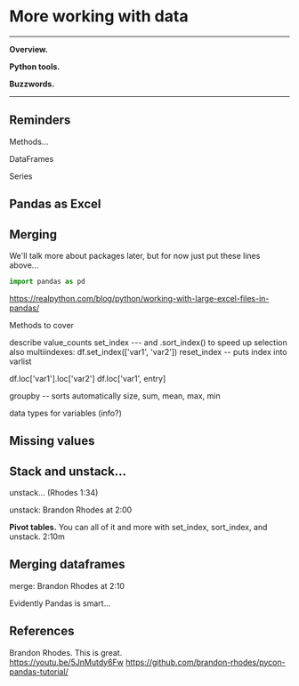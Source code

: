 
# More working with data 

---
**Overview.** 

**Python tools.**  

**Buzzwords.**  

---

## Reminders

Methods...

DataFrames

Series 


## Pandas as Excel 


## Merging


We'll talk more about packages later, but for now just put these lines above...

```python 
import pandas as pd
```

https://realpython.com/blog/python/working-with-large-excel-files-in-pandas/


Methods to cover

describe
value_counts
set_index  --- and  .sort_index() to speed up selection 
also multiindexes:  df.set_index(['var1', 'var2'])
reset_index -- puts index into varlist 

df.loc['var1'].loc['var2']
df.loc['var1', entry]

groupby -- sorts automatically 
size, sum, mean, max, min 

data types for variables (info?)

## Missing values 


## Stack and unstack...  


unstack... (Rhodes 1:34) 

unstack:  Brandon Rhodes at 2:00 
 

**Pivot tables.** You can all of it and more with set_index, sort_index, and unstack.  2:10m



## Merging dataframes 

merge:  Brandon Rhodes at 2:10 

Evidently Pandas is smart... 



## References 

Brandon Rhodes.  This is great.  
https://youtu.be/5JnMutdy6Fw
https://github.com/brandon-rhodes/pycon-pandas-tutorial/
